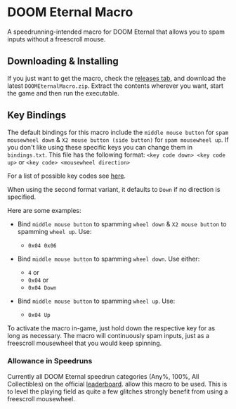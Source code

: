 # DOOM Eternal Macro

A speedrunning-intended macro for DOOM Eternal that allows you to spam inputs without a freescroll mouse. 

## Downloading & Installing

If you just want to get the macro, check the [releases tab](https://github.com/henyK/doom-eternal-macro/releases), and download the latest `DOOMEternalMacro.zip`. Extract the contents wherever you want, start the game and then run the executable.

## Key Bindings

The default bindings for this macro include the `middle mouse button` for `spam mousewheel down` & `X2 mouse button (side button)` for `spam mousewheel up`. If you don't like using these specific keys you can change them in `bindings.txt`. This file has the following format:
`<key code down> <key code up>` or
`<key code> <mousewheel direction>`

For a list of possible key codes see [here](https://docs.microsoft.com/en-us/windows/win32/inputdev/virtual-key-codes).

When using the second format variant, it defaults to `Down` if no direction is specified.

Here are some examples:

- Bind `middle mouse button` to spamming `wheel down` & `X2 mouse button` to spamming `wheel up`. Use:
    - `0x04 0x06`
    
- Bind `middle mouse button` to spamming `wheel down`. Use either:
    - `4` or
    - `0x04` or
    - `0x04 Down`
    
- Bind `middle mouse button` to spamming `wheel up`. Use:
    - `0x04 Up` 

To activate the macro in-game, just hold down the respective key for as long as necessary. The macro will continuously spam inputs, just as a freescroll mousewheel that you would keep spinning.

### Allowance in Speedruns

Currently all DOOM Eternal speedrun categories (Any%, 100%, All Collectibles) on the official [leaderboard](https://www.speedrun.com/doom_eternal). allow this macro to be used. This is to level the playing field as quite a few glitches strongly benefit from using a freescroll mousewheel.
